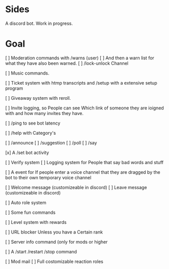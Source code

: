 # Sides
A discord bot. Work in progress.

# Goal
[ ] Moderation commands with /warns (user)
  [ ] And then a warn list for what they have also been warned.
  [ ] /lock-unlock Channel

[ ] Music commands.

[ ] Ticket system with htmp transcripts and /setup with a extensive setup program


[ ] Giveaway system with reroll.

[ ] Invite logging, so People can see Which link of someone they are ioigned with and how many invites they have.

[ ] /ping to see bot latency

[ ] /help with Category's

[ ] /announce
[ ] /suggestion
[ ] /poll
[ ] /say
 
[x] A /set bot activity

[ ] Verify system
[ ] Logging system for People that say  bad words and stuff

[ ] A event for If people enter a voice channel that they are dragged by the bot to their own temporary voice channel

[ ] Welcome message (customizeable in discord)
[ ] Leave message (customizeable in discord)

[ ] Auto role system

[ ] Some fun commands

[ ] Level system with rewards

[ ] URL blocker Unless you have a Certain rank

[ ] Server info command (only for mods or higher

[ ] A /start  /restart  /stop command

[ ] Mod mail
[ ] Full costomizable reaction roles
